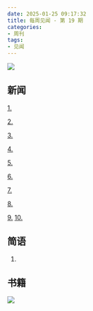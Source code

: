 ```yaml
---
date: 2025-01-25 09:17:32
title: 每周见闻 - 第 19 期
categories:
- 周刊
tags:
- 见闻
---
```

![](/images/2025/)

## 新闻
[1.]()

[2.]()

[3.]()

[4.]()

[5.]()

[6.]()

[7.]()

[8.]()

[9.]()
[10.]()


## 简语
1.


## 书籍

![](/images/2025/)

